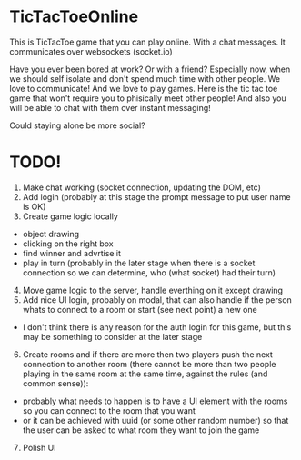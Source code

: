 # TicTacToeOnline
This is TicTacToe game that you can play online. With a chat messages. It communicates over websockets (socket.io)


Have you ever been bored at work? Or with a friend? Especially now, when we should self isolate and don't spend much time with other people. We love to communicate! And we love to play games. Here is the tic tac toe game that won't require you to phisically meet other people! And also you will be able to chat with them over instant messaging! 

Could staying alone be more social?


# TODO!
 1. Make chat working (socket connection, updating the DOM, etc)
 2. Add login (probably at this stage the prompt message to put user name is OK)
 3. Create game logic locally 
  * object drawing
  * clicking on the right box 
  * find winner and advrtise it
  * play in turn (probably in the later stage when there is a socket connection so we can determine, who (what socket) had their turn)
 4. Move game logic to the server, handle everthing on it except drawing
 5. Add nice UI login, probably on modal, that can also handle if the person whats to connect to a room or start (see next point) a new one
  * I don't think there is any reason for the auth login for this game, but this may be something to consider at the later stage 
 6. Create rooms and if there are more then two players push the next connection to another room (there cannot be more than two people playing in the same room at the same time, against the rules (and common sense)):
  * probably what needs to happen is to have a UI element with the rooms so you can connect to the room that you want
  * or it can be achieved with uuid (or some other random number) so that the user can be asked to what room they want to join the game
 7. Polish UI
  
 
